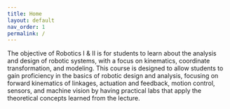 ```yaml
---
title: Home
layout: default
nav_order: 1
permalink: /
---
```


The objective of Robotics I & II is for students to learn about the analysis and design of robotic systems, with a focus on kinematics, coordinate
transformation, and modeling. This course is designed to allow students to gain proficiency in the basics of robotic design and analysis,
focusing on forward kinematics of linkages, actuation and feedback, motion control, sensors, and machine vision by having practical labs
that apply the theoretical concepts learned from the lecture.

<!--- 

[Browse our documentation][Just the Docs] to learn more about how to use this theme.
[^1]: [It can take up to 10 minutes for changes to your site to publish after you push the changes to GitHub](https://docs.github.com/en/pages/setting-up-a-github-pages-site-with-jekyll/creating-a-github-pages-site-with-jekyll#creating-your-site).
--->
[Just the Docs]: https://just-the-docs.github.io/just-the-docs/
[GitHub Pages]: https://docs.github.com/en/pages
[README]: https://github.com/just-the-docs/just-the-docs-template/blob/main/README.md
[Jekyll]: https://jekyllrb.com
[GitHub Pages / Actions workflow]: https://github.blog/changelog/2022-07-27-github-pages-custom-github-actions-workflows-beta/
[use this template]: https://github.com/just-the-docs/just-the-docs-template/generate
